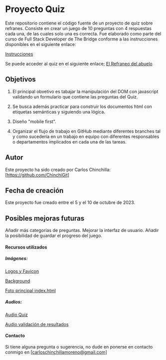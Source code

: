 #  Proyecto Quiz

Este repositorio contiene el código fuente de un proyecto de quiz sobre refranes. Consiste en crear un juego de 10 preguntas con 4 respuestas cada una, de las cuales solo una es correcta. Fue elaborado como parte del curso de Full Stack Developer de The Bridge conforme a las instrucciones disponibles en el siguiente enlace:

[Instrucciones](https://github.com/TheBridge-FullStackDeveloper/proyectos-quiz)

Se puede acceder al quiz en el siguiente enlace;
[El Refraneo del abuelo](https://chinchigit.github.io/proyectoQuiz/)


##  Objetivos

1. El principal obvetivo es tabajar la manipulación del DOM con javascript validando un formulario que contiene las preguntas del Quiz.

2. Se busca además practicar para construir los documentos html con etiquetas semánticas y siguiendo una lógica.

3. Diseño "mobile first".

4. Organizar el flujo de trabajo en GitHub mediante diferentes branches tal y como sucedería en un trabajo en equipo con diferentes responsables o departamentos implicados en cada una de las tareas.


##  Autor

Este proyecto ha sido creado por Carlos Chinchilla: 
[https://github.com/ChinchiGit]

## Fecha de creación

Este proyecto fue creado entre el 5 y el 10 de octubre de 2023.


##  Posibles mejoras futuras

Añadir más categorías de preguntas.
Mejorar la interfaz de usuario.
Añadir la posibilidad de guardar el progreso del juego.

#### Recursos utilizados

##### Imágenes:

[Logos y Favicon](https://elements.envato.com/es/set-line-icons-of-older-people-7YV7RC4)

[Background](https://elements.envato.com/es/pattern-surface-texture-close-up-of-material-for-b-T3WXCTP)

[Foto principal index.html](https://elements.envato.com/es/studio-portrait-of-a-senior-man-with-glasses-and-a-EEMZGG3)

##### Audios:

[Audio Quiz](https://elements.envato.com/es/pizzicato-morning-HYFP3B2)

[Audio validación de resultados](https://elements.envato.com/es/award-trailer-VJT5YZG)



####  Contacto

Si tiene alguna pregunta o sugerencia, no dude en ponerse en contacto conmigo en [carloschinchillamoreno@gmail.com]